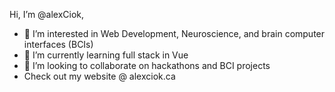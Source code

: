 Hi, I’m @alexCiok,
- 👀 I’m interested in Web Development, Neuroscience, and brain computer interfaces (BCIs)
- 🌱 I’m currently learning full stack in Vue
- 💞️ I’m looking to collaborate on hackathons and BCI projects
- Check out my website @ alexciok.ca
<!---
alexCiok/alexCiok is a ✨ special ✨ repository because its `README.md` (this file) appears on your GitHub profile.
You can click the Preview link to take a look at your changes.
--->
